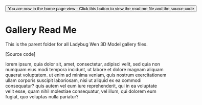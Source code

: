<span style=display:none; >
[You are now in a GitHub source code view - click this link to view the home page]( http://ladybug-analysis-tools.github.io/3d-models/viewers/gallery/ "View file as a web page." ) </span>
<input type=button onclick=window.location.href='https://github.com/ladybug-analysis-tools/3d-models/tree/gh-pages/viewers/gallery/'; 
value='You are now in the home page view - Click this button to view the read me file and the source code' >

Gallery Read Me
===

This is the parent folder for all Ladybug Wen 3D Model gallery files.

[Source code]

 
lorem ipsum, quia dolor sit, amet, consectetur, adipisci velit, sed quia non numquam eius modi tempora incidunt, ut labore et dolore magnam aliquam quaerat voluptatem. ut enim ad minima veniam, quis nostrum exercitationem ullam corporis suscipit laboriosam, nisi ut aliquid ex ea commodi consequatur? quis autem vel eum iure reprehenderit, qui in ea voluptate velit esse, quam nihil molestiae consequatur, vel illum, qui dolorem eum fugiat, quo voluptas nulla pariatur?

